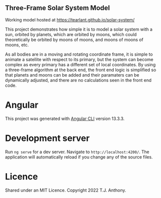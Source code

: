 ## Three-Frame Solar System Model

Working model hosted at https://tearlant.github.io/solar-system/

This project demonstrates how simple it is to model a solar system with a sun, orbited by planets, which are orbited by moons, which could theoretically be orbited by moons of moons, and moons of moons of moons, etc.

As all bodies are in a moving and rotating coordinate frame, it is simple to animate a satellite with respect to its primary, but the system can become complex as every primary has a different set of local coordinates. By using a three-frame algorithm at the back end, the front end logic is simplified so that planets and moons can be added and their paramaters can be dynamically adjusted, and there are no calculations seen in the front end code.

# Angular

This project was generated with [Angular CLI](https://github.com/angular/angular-cli) version 13.3.3.

# Development server

Run `ng serve` for a dev server. Navigate to `http://localhost:4200/`. The application will automatically reload if you change any of the source files.

# Licence

Shared under an MIT Licence. Copyright 2022 T.J. Anthony.
